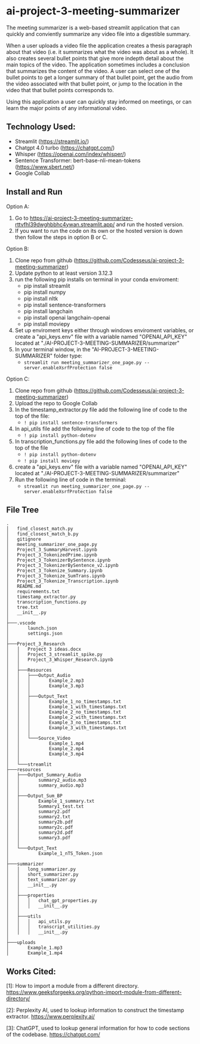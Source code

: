 # ai-project-3-meeting-summarizer

The meeting summarizer is a web-based streamlit application that can quickly and conviently summarize any video file into a digestible summary. 

When a user uploads a video file the application creates a thesis paragraph about that video (i.e. it summarizes what the video was about as a whole). It also creates several bullet points that give more indepth detail about the main topics of the video. The application sometimes includes a conclusion that summarizes the content of the video. A user can select one of the bullet points to get a longer summary of that bullet point, get the audio from the video associated with that bullet point, or jump to the location in the video that that bullet points corresponds to.

Using this application a user can quickly stay informed on meetings, or can learn the major points of any informational video.

## Technology Used:
- Streamlit (https://streamlit.io/)
- Chatgpt 4.0 turbo (https://chatgpt.com/)
- Whisper (https://openai.com/index/whisper/)
- Sentence Transformer: bert-base-nli-mean-tokens (https://www.sbert.net/)
- Google Collab

## Install and Run
Option A:
1. Go to https://ai-project-3-meeting-summarizer-rttvfhl39dwghbbhc4ywan.streamlit.app/ and run the hosted version.
2. If you want to run the code on its own or the hosted version is down then follow the steps in option B or C.

Option B:
1. Clone repo from github (https://github.com/Codesseus/ai-project-3-meeting-summarizer)
2. Update python to at least version 3.12.3
3. run the following pip installs on terminal in your conda enviroment:
    - pip install streamlit
    - pip install numpy
    - pip install nltk
    - pip install sentence-transformers
    - pip install langchain
    - pip install openai langchain-openai
    - pip install moviepy
4. Set up enviroment keys either through windows enviroment variables, or create a "api_keys.env" file with a variable named "OPENAI_API_KEY" located at "./AI-PROJECT-3-MEETING-SUMMARIZER/summarizer"
5. In your terminal window, in the "AI-PROJECT-3-MEETING-SUMMARIZER" folder type:
    - ```streamlit run meeting_summarizer_one_page.py --server.enableXsrfProtection false```

Option C:
1. Clone repo from github (https://github.com/Codesseus/ai-project-3-meeting-summarizer)
2. Upload the repo to Google Collab
3. In the timestamp_extractor.py file add the following line of code to the top of the file:
    - ```! pip install sentence-transformers```
4. In api_utils file add the following line of code to the top of the file
    - ```! pip install python-dotenv```
5. In transcription_functions.py file add the following lines of code to the top of the file
    - ```! pip install python-dotenv``` 
    - ```! pip install moviepy```
4. create a "api_keys.env" file with a variable named "OPENAI_API_KEY" located at "./AI-PROJECT-3-MEETING-SUMMARIZER/summarizer"
5. Run the following line of code in the terminal:
    - ```streamlit run meeting_summarizer_one_page.py --server.enableXsrfProtection false```

## File Tree
```
.
│   find_closest_match.py
│   find_closest_match_b.py
│   gitignore
│   meeting_summarizer_one_page.py
│   Project_3_SummaryHarvest.ipynb
│   Project_3_TokenizedPrime.ipynb
│   Project_3_TokenizerBySentence.ipynb
│   Project_3_TokenizerBySentence_v2.ipynb
│   Project_3_Tokenize_Summary.ipynb
│   Project_3_Tokenize_SumTrans.ipynb
│   Project_3_Tokenize_Transcription.ipynb
│   README.md
│   requirements.txt
│   timestamp_extractor.py
│   transcription_functions.py
│   tree.txt
│   __init__.py
│
├───.vscode
│       launch.json
│       settings.json
│
├───Project_3_Research
│   │   Project 3 ideas.docx
│   │   Project_3_streamlit_spike.py
│   │   Project_3_Whisper_Research.ipynb
│   │
│   ├───Resources
│   │   ├───Output_Audio
│   │   │       Example_2.mp3
│   │   │       Example_3.mp3
│   │   │
│   │   ├───Output_Text
│   │   │       Example_1_no_timestamps.txt
│   │   │       Example_1_with_timestamps.txt
│   │   │       Example_2_no_timestamps.txt
│   │   │       Example_2_with_timestamps.txt
│   │   │       Example_3_no_timestamps.txt
│   │   │       Example_3_with_timestamps.txt
│   │   │
│   │   └───Source_Video
│   │           Example_1.mp4
│   │           Example_2.mp4
│   │           Example_3.mp4
│   │
│   └───streamlit
├───resources
│   ├───Output_Summary_Audio
│   │       summary2_audio.mp3
│   │       summary_audio.mp3
│   │
│   ├───Output_Sum_BP
│   │       Example_1_summary.txt
│   │       Summary1_test.txt
│   │       summary2.pdf
│   │       summary2.txt
│   │       summary2b.pdf
│   │       summary2c.pdf
│   │       summary2d.pdf
│   │       summary3.pdf
│   │
│   └───Output_Text
│           Example_1_nTS_Token.json
│
├───summarizer
│   │   long_summarizer.py
│   │   short_summarizer.py
│   │   text_summarizer.py
│   │   __init__.py
│   │
│   ├───properties
│   │   │   chat_gpt_properties.py
│   │   │   __init__.py
│   │
│   ├───utils
│   │   │   api_utils.py
│   │   │   transcript_utilities.py
│   │   │   __init__.py
│
├───uploads
│       Example_1.mp3
│       Example_1.mp4
```

## Works Cited:
[1]: How to import a module from a different directory. https://www.geeksforgeeks.org/python-import-module-from-different-directory/

[2]: Perplexity AI, used to lookup information to construct the timestamp extractor. https://www.perplexity.ai/

[3]: ChatGPT, used to lookup general information for how to code sections of the codebase. https://chatgpt.com/